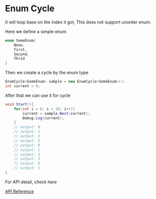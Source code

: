# Enum Cycle

It will loop base on the index it got, This does not support unorder enum.

Here we define a simple enum 

```csharp
enum SomeEnum{
    None,
    First,
    Second,
    Thrid
}
```

Then we create a cycle by the enum type

```csharp
EnumCycle<SomeEnum> sample = new EnumCycle<SomeEnum>();
int current = 0;
```

After that we can use it for cycle

```csharp
void Start(){
    for(int i = 0; i < 10; i++){
        current = sample.Next(current);
        Debug.Log(current);
    }
    // output: 0
    // output: 1
    // output: 2
    // output: 3
    // output: 0
    // output: 1
    // output: 2
    // output: 3
    // output: 0
    // output: 1
}
```

For API detail, check here

[API Reference](../../api/Funique.EnumCycle-1.html)